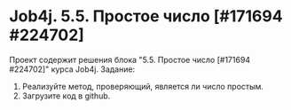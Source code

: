 # Job4j. 5.5. Простое число [#171694 #224702]
Проект содержит решения блока "5.5. Простое число [#171694 #224702]" курса Job4j.
Задание:
1. Реализуйте метод, проверяющий, является ли число простым.
2. Загрузите код в github.